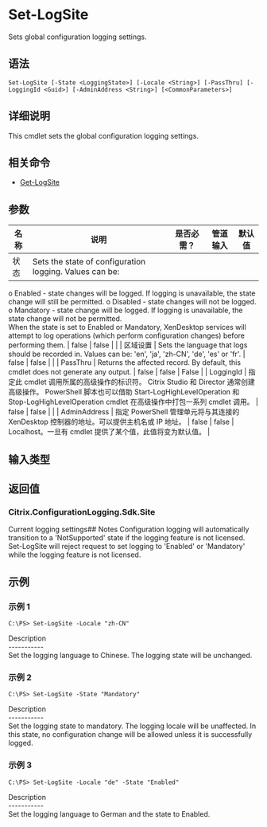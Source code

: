# Set-LogSite

Sets global configuration logging settings.

## 语法

    Set-LogSite [-State <LoggingState>] [-Locale <String>] [-PassThru] [-LoggingId <Guid>] [-AdminAddress <String>] [<CommonParameters>]
    

## 详细说明

This cmdlet sets the global configuration logging settings.

## 相关命令

- [Get-LogSite](Get-LogSite.html)

## 参数

| 名称           | 说明                                                                                                                                                                                                                                                                                                                                                                                                                                                                                                        | 是否必需？ | 管道输入  | 默认值                                   |
| ------------ | --------------------------------------------------------------------------------------------------------------------------------------------------------------------------------------------------------------------------------------------------------------------------------------------------------------------------------------------------------------------------------------------------------------------------------------------------------------------------------------------------------- | ----- | ----- | ------------------------------------- |
| 状态           | Sets the state of configuration logging. Values can be:  
o Enabled - state changes will be logged. If logging is unavailable, the state change will still be permitted. o Disabled - state changes will not be logged.  
o Mandatory - state change will be logged. If logging is unavailable, the state change will not be permitted.  
When the state is set to Enabled or Mandatory, XenDesktop services will attempt to log operations (which perform configuration changes) before performing them. | false | false |                                       |
| 区域设置         | Sets the language that logs should be recorded in. Values can be: 'en', 'ja', 'zh-CN', 'de', 'es' or 'fr'.                                                                                                                                                                                                                                                                                                                                                                                                | false | false |                                       |
| PassThru     | Returns the affected record. By default, this cmdlet does not generate any output.                                                                                                                                                                                                                                                                                                                                                                                                                        | false | false | False                                 |
| LoggingId    | 指定此 cmdlet 调用所属的高级操作的标识符。 Citrix Studio 和 Director 通常创建高级操作。 PowerShell 脚本也可以借助 Start-LogHighLevelOperation 和 Stop-LogHighLevelOperation cmdlet 在高级操作中打包一系列 cmdlet 调用。                                                                                                                                                                                                                                                                                                                                    | false | false |                                       |
| AdminAddress | 指定 PowerShell 管理单元将与其连接的 XenDesktop 控制器的地址。可以提供主机名或 IP 地址。                                                                                                                                                                                                                                                                                                                                                                                                                                                | false | false | Localhost。一旦有 cmdlet 提供了某个值，此值将变为默认值。 |

## 输入类型

### 

## 返回值

### Citrix.ConfigurationLogging.Sdk.Site

Current logging settings## Notes Configuration logging will automatically transition to a 'NotSupported' state if the logging feature is not licensed. Set-LogSite will reject request to set logging to 'Enabled' or 'Mandatory' while the logging feature is not licensed.

## 示例

### 示例 1

    C:\PS> Set-LogSite -Locale "zh-CN"
    

Description  
\---\---\-----  
Set the logging language to Chinese. The logging state will be unchanged.

### 示例 2

    C:\PS> Set-LogSite -State "Mandatory"
    

Description  
\---\---\-----  
Set the logging state to mandatory. The logging locale will be unaffected. In this state, no configuration change will be allowed unless it is successfully logged.

### 示例 3

    C:\PS> Set-LogSite -Locale "de" -State "Enabled"
    

Description  
\---\---\-----  
Set the logging language to German and the state to Enabled.
